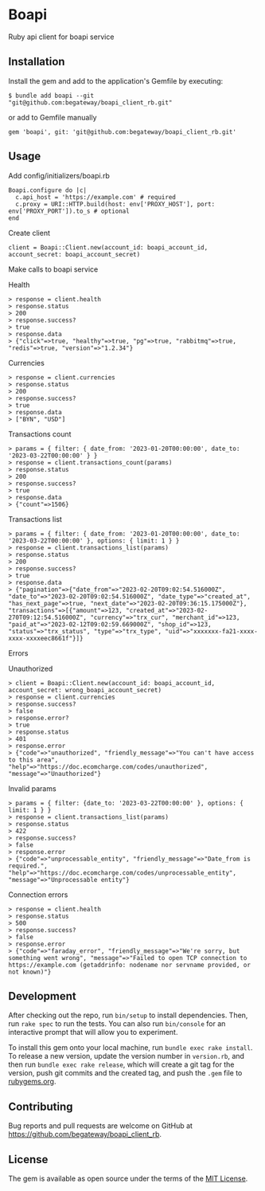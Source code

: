 # Boapi

Ruby api client for boapi service

## Installation

Install the gem and add to the application's Gemfile by executing:

    $ bundle add boapi --git "git@github.com:begateway/boapi_client_rb.git"

or add to Gemfile manually

```
gem 'boapi', git: 'git@github.com:begateway/boapi_client_rb.git'
```

## Usage

Add config/initializers/boapi.rb

```
Boapi.configure do |c|
  c.api_host = 'https://example.com' # required
  c.proxy = URI::HTTP.build(host: env['PROXY_HOST'], port: env['PROXY_PORT']).to_s # optional
end
```

Create client

`client = Boapi::Client.new(account_id: boapi_account_id, account_secret: boapi_account_secret)`

Make calls to boapi service

Health

```
> response = client.health
> response.status 
> 200
> response.success?
> true
> response.data
> {"click"=>true, "healthy"=>true, "pg"=>true, "rabbitmq"=>true, "redis"=>true, "version"=>"1.2.34"}
```

Currencies

```
> response = client.currencies
> response.status 
> 200
> response.success?
> true
> response.data
> ["BYN", "USD"]
```

Transactions count

```
> params = { filter: { date_from: '2023-01-20T00:00:00', date_to: '2023-03-22T00:00:00' } }
> response = client.transactions_count(params)
> response.status 
> 200
> response.success?
> true
> response.data
> {"count"=>1506}
```

Transactions list

```
> params = { filter: { date_from: '2023-01-20T00:00:00', date_to: '2023-03-22T00:00:00' }, options: { limit: 1 } }
> response = client.transactions_list(params)
> response.status 
> 200
> response.success?
> true
> response.data
> {"pagination"=>{"date_from"=>"2023-02-20T09:02:54.516000Z", "date_to"=>"2023-02-20T09:02:54.516000Z", "date_type"=>"created_at", "has_next_page"=>true, "next_date"=>"2023-02-20T09:36:15.175000Z"}, "transactions"=>[{"amount"=>123, "created_at"=>"2023-02-270T09:12:54.516000Z", "currency"=>"trx_cur", "merchant_id"=>123, "paid_at"=>"2023-02-12T09:02:59.669000Z", "shop_id"=>123, "status"=>"trx_status", "type"=>"trx_type", "uid"=>"xxxxxxx-fa21-xxxx-xxxx-xxxxeec8661f"}]}
```

Errors

Unauthorized

```
> client = Boapi::Client.new(account_id: boapi_account_id, account_secret: wrong_boapi_account_secret)
> response = client.currencies
> response.success?
> false
> response.error?
> true
> response.status
> 401
> response.error
> {"code"=>"unauthorized", "friendly_message"=>"You can't have access to this area", "help"=>"https://doc.ecomcharge.com/codes/unauthorized", "message"=>"Unauthorized"}
```

Invalid params

```
> params = { filter: {date_to: '2023-03-22T00:00:00' }, options: { limit: 1 } }
> response = client.transactions_list(params)
> response.status 
> 422
> response.success?
> false
> response.error
> {"code"=>"unprocessable_entity", "friendly_message"=>"Date_from is required.", "help"=>"https://doc.ecomcharge.com/codes/unprocessable_entity", "message"=>"Unprocessable entity"}
```

Connection errors

```
> response = client.health
> response.status 
> 500
> response.success?
> false
> response.error
> {"code"=>"faraday_error", "friendly_message"=>"We're sorry, but something went wrong", "message"=>"Failed to open TCP connection to https://example.com (getaddrinfo: nodename nor servname provided, or not known)"}
```

## Development

After checking out the repo, run `bin/setup` to install dependencies. Then, run `rake spec` to run the tests. You can also run `bin/console` for an interactive prompt that will allow you to experiment.

To install this gem onto your local machine, run `bundle exec rake install`. To release a new version, update the version number in `version.rb`, and then run `bundle exec rake release`, which will create a git tag for the version, push git commits and the created tag, and push the `.gem` file to [rubygems.org](https://rubygems.org).

## Contributing

Bug reports and pull requests are welcome on GitHub at https://github.com/begateway/boapi_client_rb.

## License

The gem is available as open source under the terms of the [MIT License](https://opensource.org/licenses/MIT).
